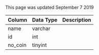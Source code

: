 This page was updated September 7 2019

| Column  | Data Type | Description |
| ------- | --------- | ----------- |
| name    | varchar   |             |
| id      | int       |             |
| no_coin | tinyint   |             |